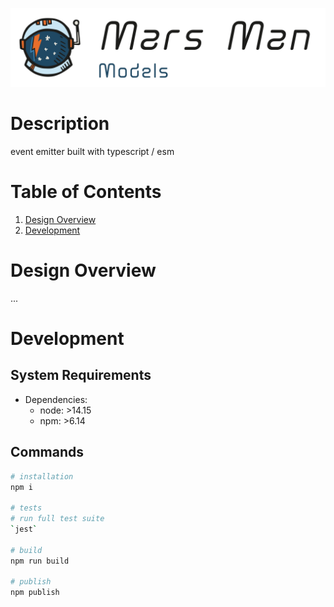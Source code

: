 ![Mars Man Events Logo](./imgs/logo.png)

# Description
event emitter built with typescript / esm

# Table of Contents
1. [Design Overview](#design-overview)
2. [Development](#Development)


# Design Overview
... 

# Development
## System Requirements
- Dependencies: 
    - node: >14.15
    - npm:  >6.14
## Commands
```bash
# installation
npm i 

# tests
# run full test suite
`jest`

# build
npm run build

# publish
npm publish
```